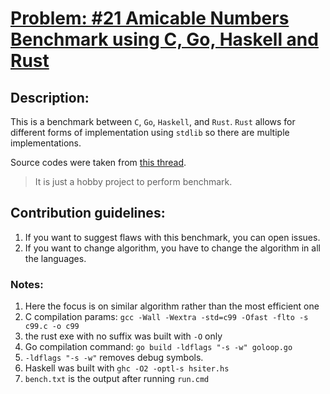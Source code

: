 # [Problem: #21 Amicable Numbers Benchmark using C, Go, Haskell and Rust](https://projecteuler.net/problem=21)

## Description:

This is a benchmark between `C`, `Go`, `Haskell`, and `Rust`. `Rust` allows for different forms of implementation using `stdlib` so there are multiple implementations.

Source codes were taken from [this thread](https://users.rust-lang.org/t/executable-size-and-performance-vs-c/4496).

> It is just a hobby project to perform benchmark.

## Contribution guidelines:

1. If you want to suggest flaws with this benchmark, you can open issues.
2. If you want to change algorithm, you have to change the algorithm in all the languages.

### Notes:

1. Here the focus is on similar algorithm rather than the most efficient one
2. C compilation params: `gcc -Wall -Wextra -std=c99 -Ofast -flto -s c99.c -o c99`
3. the rust exe with no suffix was built with `-O` only
4. Go compilation command: `go build -ldflags "-s -w" goloop.go`
5. `-ldflags "-s -w"` removes debug symbols.
6. Haskell was built with `ghc -O2 -optl-s hsiter.hs`
7. `bench.txt` is the output after running `run.cmd`
